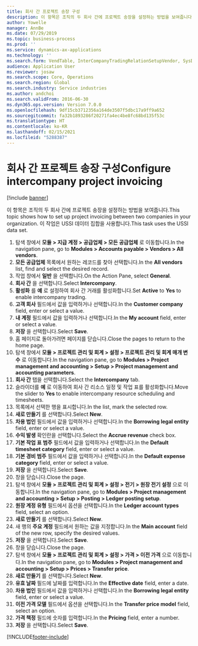 ```yaml
---
title: 회사 간 프로젝트 송장 구성
description: 이 항목은 조직의 두 회사 간에 프로젝트 송장을 설정하는 방법을 보여줍니다.
author: Yowelle
manager: AnnBe
ms.date: 07/29/2019
ms.topic: business-process
ms.prod: ''
ms.service: dynamics-ax-applications
ms.technology: ''
ms.search.form: VendTable, InterCompanyTradingRelationSetupVendor, SysDataAreaSelectLookup, ProjParameters, ProjPosting, ProjTransferPrice
audience: Application User
ms.reviewer: josaw
ms.search.scope: Core, Operations
ms.search.region: Global
ms.search.industry: Service industries
ms.author: andchoi
ms.search.validFrom: 2016-06-30
ms.dyn365.ops.version: Version 7.0.0
ms.openlocfilehash: 9df15cb3712356a164de3507f5dbc17a9ff9a652
ms.sourcegitcommit: fa32b1893286f20271fa4ec4be8fc68bd135f53c
ms.translationtype: HT
ms.contentlocale: ko-KR
ms.lasthandoff: 02/15/2021
ms.locfileid: "5288387"
---
```

# <a name="configure-intercompany-project-invoicing"></a><span data-ttu-id="9ba6a-103">회사 간 프로젝트 송장 구성</span><span class="sxs-lookup"><span data-stu-id="9ba6a-103">Configure intercompany project invoicing</span></span>

[!include [banner](../../includes/banner.md)]

<span data-ttu-id="9ba6a-104">이 항목은 조직의 두 회사 간에 프로젝트 송장을 설정하는 방법을 보여줍니다.</span><span class="sxs-lookup"><span data-stu-id="9ba6a-104">This topic shows how to set up project invoicing between two companies in your organization.</span></span> <span data-ttu-id="9ba6a-105">이 작업은 USSI 데이터 집합을 사용합니다.</span><span class="sxs-lookup"><span data-stu-id="9ba6a-105">This task uses the USSI data set.</span></span>

1. <span data-ttu-id="9ba6a-106">탐색 창에서 **모듈 > 지급 계정 > 공급업체 > 모든 공급업체** 로 이동합니다.</span><span class="sxs-lookup"><span data-stu-id="9ba6a-106">In the navigation pane, go to **Modules > Accounts payable > Vendors > All vendors**.</span></span>
2. <span data-ttu-id="9ba6a-107">**모든 공급업체** 목록에서 원하는 레코드를 찾아 선택합니다.</span><span class="sxs-lookup"><span data-stu-id="9ba6a-107">In the **All vendors** list, find and select the desired record.</span></span>
3. <span data-ttu-id="9ba6a-108">작업 창에서 **일반** 을 선택합니다.</span><span class="sxs-lookup"><span data-stu-id="9ba6a-108">On the Action Pane, select **General**.</span></span>
4. <span data-ttu-id="9ba6a-109">**회사 간** 을 선택합니다.</span><span class="sxs-lookup"><span data-stu-id="9ba6a-109">Select **Intercompany**.</span></span>
5. <span data-ttu-id="9ba6a-110">**활성화** 를 **예** 로 설정하여 회사 간 거래를 활성화합니다.</span><span class="sxs-lookup"><span data-stu-id="9ba6a-110">Set **Active** to **Yes** to enable intercompany trading.</span></span>
6. <span data-ttu-id="9ba6a-111">**고객 회사** 필드에서 값을 입력하거나 선택합니다.</span><span class="sxs-lookup"><span data-stu-id="9ba6a-111">In the **Customer company** field, enter or select a value.</span></span>
7. <span data-ttu-id="9ba6a-112">**내 계정** 필드에서 값을 입력하거나 선택합니다.</span><span class="sxs-lookup"><span data-stu-id="9ba6a-112">In the **My account** field, enter or select a value.</span></span>
8. <span data-ttu-id="9ba6a-113">**저장** 을 선택합니다.</span><span class="sxs-lookup"><span data-stu-id="9ba6a-113">Select **Save**.</span></span>
9. <span data-ttu-id="9ba6a-114">홈 페이지로 돌아가려면 페이지를 닫습니다.</span><span class="sxs-lookup"><span data-stu-id="9ba6a-114">Close the pages to return to the home page.</span></span>
10. <span data-ttu-id="9ba6a-115">탐색 창에서 **모듈 > 프로젝트 관리 및 회계 > 설정 > 프로젝트 관리 및 회계 매개 변수** 로 이동합니다.</span><span class="sxs-lookup"><span data-stu-id="9ba6a-115">In the navigation pane, go to **Modules > Project management and accounting > Setup > Project management and accounting parameters**.</span></span>
11. <span data-ttu-id="9ba6a-116">**회사 간** 탭을 선택합니다.</span><span class="sxs-lookup"><span data-stu-id="9ba6a-116">Select the **Intercompany** tab.</span></span>
12. <span data-ttu-id="9ba6a-117">슬라이더를 **예** 로 이동하여 회사 간 리소스 일정 및 작업 표를 활성화합니다.</span><span class="sxs-lookup"><span data-stu-id="9ba6a-117">Move the slider to **Yes** to enable intercompany resource scheduling and timesheets.</span></span>
13. <span data-ttu-id="9ba6a-118">목록에서 선택한 행을 표시합니다.</span><span class="sxs-lookup"><span data-stu-id="9ba6a-118">In the list, mark the selected row.</span></span>
14. <span data-ttu-id="9ba6a-119">**새로 만들기** 를 선택합니다.</span><span class="sxs-lookup"><span data-stu-id="9ba6a-119">Select **New**.</span></span>
15. <span data-ttu-id="9ba6a-120">**차용 법인** 필드에서 값을 입력하거나 선택합니다.</span><span class="sxs-lookup"><span data-stu-id="9ba6a-120">In the **Borrowing legal entity** field, enter or select a value.</span></span>
16. <span data-ttu-id="9ba6a-121">**수익 발생** 확인란을 선택합니다.</span><span class="sxs-lookup"><span data-stu-id="9ba6a-121">Select the **Accrue revenue** check box.</span></span>
17. <span data-ttu-id="9ba6a-122">**기본 작업 표 범주** 필드에서 값을 입력하거나 선택합니다.</span><span class="sxs-lookup"><span data-stu-id="9ba6a-122">In the **Default timesheet category** field, enter or select a value.</span></span>
18. <span data-ttu-id="9ba6a-123">**기본 경비 범주** 필드에서 값을 입력하거나 선택합니다.</span><span class="sxs-lookup"><span data-stu-id="9ba6a-123">In the **Default expense category** field, enter or select a value.</span></span>
19. <span data-ttu-id="9ba6a-124">**저장** 을 선택합니다.</span><span class="sxs-lookup"><span data-stu-id="9ba6a-124">Select **Save**.</span></span>
20. <span data-ttu-id="9ba6a-125">창을 닫습니다.</span><span class="sxs-lookup"><span data-stu-id="9ba6a-125">Close the page.</span></span>
21. <span data-ttu-id="9ba6a-126">탐색 창에서 **모듈 > 프로젝트 관리 및 회계 > 설정 > 전기 > 원장 전기 설정** 으로 이동합니다.</span><span class="sxs-lookup"><span data-stu-id="9ba6a-126">In the navigation pane, go to **Modules > Project management and accounting > Setup > Posting > Ledger posting setup**.</span></span>
22. <span data-ttu-id="9ba6a-127">**원장 계정 유형** 필드에서 옵션을 선택합니다.</span><span class="sxs-lookup"><span data-stu-id="9ba6a-127">In the **Ledger account types** field, select an option.</span></span>
23. <span data-ttu-id="9ba6a-128">**새로 만들기** 를 선택합니다.</span><span class="sxs-lookup"><span data-stu-id="9ba6a-128">Select **New**.</span></span>
24. <span data-ttu-id="9ba6a-129">새 행의 **주요 계정** 필드에서 원하는 값을 지정합니다.</span><span class="sxs-lookup"><span data-stu-id="9ba6a-129">In the **Main account** field of the new row, specify the desired values.</span></span>
25. <span data-ttu-id="9ba6a-130">**저장** 을 선택합니다.</span><span class="sxs-lookup"><span data-stu-id="9ba6a-130">Select **Save**.</span></span>
26. <span data-ttu-id="9ba6a-131">창을 닫습니다.</span><span class="sxs-lookup"><span data-stu-id="9ba6a-131">Close the page.</span></span>
27. <span data-ttu-id="9ba6a-132">탐색 창에서 **모듈 > 프로젝트 관리 및 회계 > 설정 > 가격 > 이전 가격** 으로 이동합니다.</span><span class="sxs-lookup"><span data-stu-id="9ba6a-132">In the navigation pane, go to **Modules > Project management and accounting > Setup > Prices > Transfer price**.</span></span>
28. <span data-ttu-id="9ba6a-133">**새로 만들기** 를 선택합니다.</span><span class="sxs-lookup"><span data-stu-id="9ba6a-133">Select **New**.</span></span>
29. <span data-ttu-id="9ba6a-134">**유효 날짜** 필드에 날짜를 입력합니다.</span><span class="sxs-lookup"><span data-stu-id="9ba6a-134">In the **Effective date** field, enter a date.</span></span>
30. <span data-ttu-id="9ba6a-135">**차용 법인** 필드에서 값을 입력하거나 선택합니다.</span><span class="sxs-lookup"><span data-stu-id="9ba6a-135">In the **Borrowing legal entity** field, enter or select a value.</span></span>
31. <span data-ttu-id="9ba6a-136">**이전 가격 모델** 필드에서 옵션을 선택합니다.</span><span class="sxs-lookup"><span data-stu-id="9ba6a-136">In the **Transfer price model** field, select an option.</span></span>
32. <span data-ttu-id="9ba6a-137">**가격 책정** 필드에 숫자를 입력합니다.</span><span class="sxs-lookup"><span data-stu-id="9ba6a-137">In the **Pricing** field, enter a number.</span></span>
33. <span data-ttu-id="9ba6a-138">**저장** 을 선택합니다.</span><span class="sxs-lookup"><span data-stu-id="9ba6a-138">Select **Save**.</span></span>



[!INCLUDE[footer-include](../../includes/footer-banner.md)]